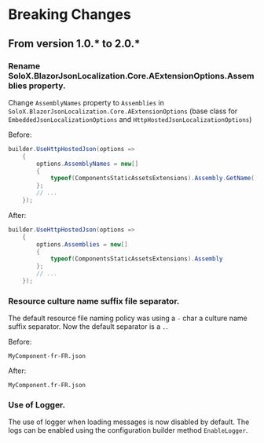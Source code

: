 # Breaking Changes

## From version 1.0.* to 2.0.*

### Rename SoloX.BlazorJsonLocalization.Core.AExtensionOptions.Assemblies property.

Change `AssemblyNames` property to `Assemblies` in `SoloX.BlazorJsonLocalization.Core.AExtensionOptions` (base
class for `EmbeddedJsonLocalizationOptions` and `HttpHostedJsonLocalizationOptions`)

Before:
```csharp
builder.UseHttpHostedJson(options =>
    {
        options.AssemblyNames = new[]
        {
            typeof(ComponentsStaticAssetsExtensions).Assembly.GetName().Name
        };
        // ...
    });
```

After:
```csharp
builder.UseHttpHostedJson(options =>
    {
        options.Assemblies = new[]
        {
            typeof(ComponentsStaticAssetsExtensions).Assembly
        };
        // ...
    });
```

### Resource culture name suffix file separator.

The default resource file naming policy was using a `-` char a culture name suffix separator. Now the default
separator is a `.`.

Before:
```code
MyComponent-fr-FR.json
```

After:
```code
MyComponent.fr-FR.json
```

### Use of Logger.

The use of logger when loading messages is now disabled by default. The logs can be enabled using the
configuration builder method `EnableLogger`.
